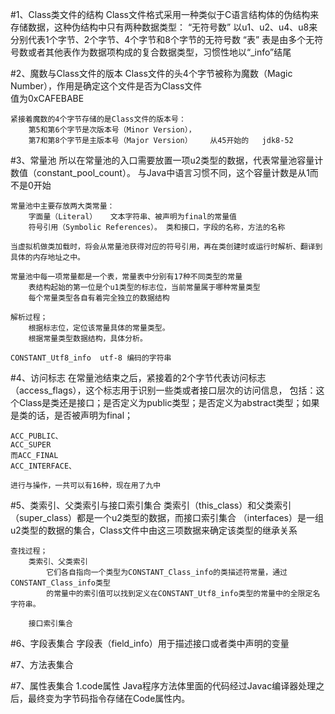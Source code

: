 #1、Class类文件的结构
    Class文件格式采用一种类似于C语言结构体的伪结构来存储数据，这种伪结构中只有两种数据类型：
        “无符号数”  以u1、u2、u4、u8来分别代表1个字节、2个字节、4个字节和8个字节的无符号数
        “表”       表是由多个无符号数或者其他表作为数据项构成的复合数据类型，习惯性地以“_info”结尾
        
#2、魔数与Class文件的版本
    Class文件的头4个字节被称为魔数（Magic Number），作用是确定这个文件是否为Class文件           
        值为0xCAFEBABE
    
    紧接着魔数的4个字节存储的是Class文件的版本号：
        第5和第6个字节是次版本号（Minor Version），
        第7和第8个字节是主版本号（Major Version）    从45开始的   jdk8-52
        
#3、常量池
    所以在常量池的入口需要放置一项u2类型的数据，代表常量池容量计数值（constant_pool_count）。
    与Java中语言习惯不同，这个容量计数是从1而不是0开始
    
    常量池中主要存放两大类常量：
        字面量（Literal）   文本字符串、被声明为final的常量值
        符号引用（Symbolic References）。 类和接口，字段的名称，方法的名称
        
    当虚拟机做类加载时，将会从常量池获得对应的符号引用，再在类创建时或运行时解析、翻译到具体的内存地址之中。
    
    常量池中每一项常量都是一个表，常量表中分别有17种不同类型的常量
        表结构起始的第一位是个u1类型的标志位，当前常量属于哪种常量类型
        每个常量类型各自有着完全独立的数据结构
        
    解析过程；
        根据标志位，定位该常量具体的常量类型。
        根据常量类型数据结构，具体分析。
    
    CONSTANT_Utf8_info  utf-8 编码的字符串
#4、访问标志
    在常量池结束之后，紧接着的2个字节代表访问标志（access_flags），这个标志用于识别一些类或者接口层次的访问信息，
    包括：这个Class是类还是接口；是否定义为public类型；是否定义为abstract类型；如果是类的话，是否被声明为final；
    
    ACC_PUBLIC、
    ACC_SUPER
    而ACC_FINAL
    ACC_INTERFACE、
    
    进行与操作，一共可以有16种，现在用了九中
    
#5、类索引、父类索引与接口索引集合
    类索引（this_class）和父类索引（super_class）都是一个u2类型的数据，而接口索引集合
    （interfaces）是一组u2类型的数据的集合，Class文件中由这三项数据来确定该类型的继承关系
    
    查找过程；
        类索引、父类索引
            它们各自指向一个类型为CONSTANT_Class_info的类描述符常量，通过CONSTANT_Class_info类型
            的常量中的索引值可以找到定义在CONSTANT_Utf8_info类型的常量中的全限定名字符串。
                    
        接口索引集合
#6、字段表集合
    字段表（field_info）用于描述接口或者类中声明的变量
    
    
#7、方法表集合
    
#7、属性表集合
    1.code属性
        Java程序方法体里面的代码经过Javac编译器处理之后，最终变为字节码指令存储在Code属性内。 
